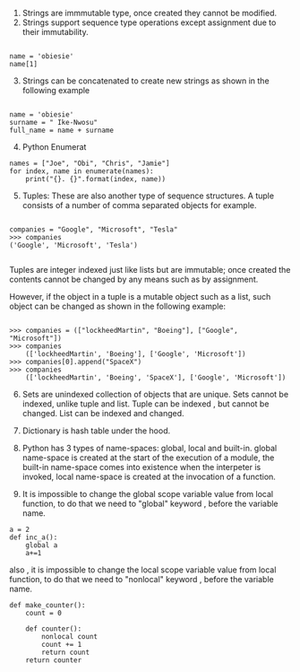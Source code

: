 1. Strings are immmutable type, once created they cannot be modified.
2. Strings  support sequence type operations except assignment due to their immutability.
```

name = 'obiesie'
name[1]

```
3. Strings can be concatenated to create new strings as shown in the following example
```

name = 'obiesie'
surname = " Ike-Nwosu"
full_name = name + surname

```
4. Python Enumerat
```
names = ["Joe", "Obi", "Chris", "Jamie"]
for index, name in enumerate(names):
    print("{}. {}".format(index, name))
```

5. Tuples: These are also another type of sequence structures. A tuple consists of a number of comma
    separated objects for example.
```

companies = "Google", "Microsoft", "Tesla"
>>> companies
('Google', 'Microsoft', 'Tesla')
    
```
Tuples are integer indexed just like lists but are immutable; once created 
    the contents cannot be changed by any means such as by assignment.

However, if the object in a tuple is a mutable object such as a list, such object 
    can be changed as shown in the following example:
```

>>> companies = (["lockheedMartin", "Boeing"], ["Google", "Microsoft"])
>>> companies
    (['lockheedMartin', 'Boeing'], ['Google', 'Microsoft'])
>>> companies[0].append("SpaceX")
>>> companies
    (['lockheedMartin', 'Boeing', 'SpaceX'], ['Google', 'Microsoft'])
```

6. Sets are unindexed collection of objects that are unique. Sets cannot be indexed, unlike tuple and list.
    Tuple can be indexed , but cannot be changed. List can be indexed and changed.

7. Dictionary is hash table under the hood.

8. Python has 3 types of  name-spaces: global, local and built-in.
    global name-space is created at the start of the execution of a module,
    the built-in name-space comes into existence when the interpeter is invoked,
    local name-space is created at the invocation of a function.
9. It is impossible to change the global scope variable value from local function, to do that
   we need to "global" keyword , before the variable name.
```
a = 2
def inc_a():
    global a
    a+=1
```
also , it is impossible to change the local scope variable value from local function, to do that
   we need to "nonlocal" keyword , before the variable name.
```
def make_counter():
    count = 0

    def counter():
        nonlocal count
        count += 1
        return count
    return counter
```